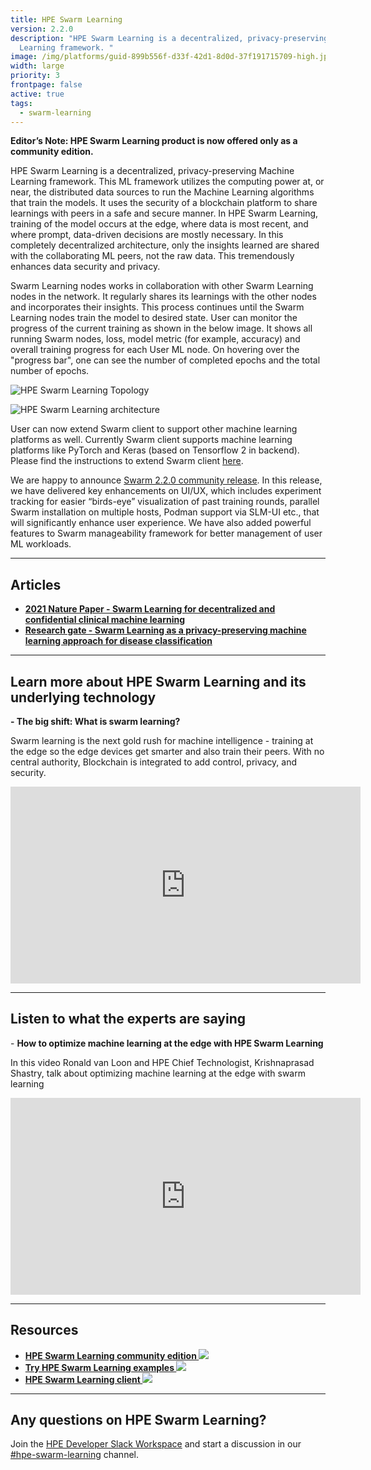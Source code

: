 ```yaml
---
title: HPE Swarm Learning
version: 2.2.0
description: "HPE Swarm Learning is a decentralized, privacy-preserving Machine
  Learning framework. "
image: /img/platforms/guid-899b556f-d33f-42d1-8d0d-37f191715709-high.jpg
width: large
priority: 3
frontpage: false
active: true
tags:
  - swarm-learning
---
```

**Editor’s Note: HPE Swarm Learning product is now offered only as a community edition.**  

HPE Swarm Learning is a decentralized, privacy-preserving Machine Learning framework. This ML framework utilizes the computing power at, or near, the distributed data sources to run the Machine Learning algorithms that train the models. It uses the security of a blockchain platform to share learnings with peers in a safe and secure manner. In  HPE Swarm Learning, training of the model occurs at the edge, where data is most recent, and where prompt, data-driven decisions are mostly necessary. In this completely decentralized architecture, only the insights learned are shared with the collaborating ML peers, not the raw data. This tremendously enhances data security and privacy.

Swarm Learning nodes works in collaboration with other Swarm Learning nodes in the network. It regularly shares its learnings with the other nodes and incorporates their insights. This process continues until the Swarm Learning nodes train the model to desired state. User can monitor the progress of the current training as shown in the below image. It shows all running Swarm nodes, loss, model metric (for example, accuracy) and overall training progress for each User ML node. On hovering over the "progress bar", one can see the number of completed epochs and the total number of epochs.

![](/img/guid-cb6f59c9-7cd9-4ee8-ba7c-3082f07b8491-high.png "HPE Swarm Learning Topology")

![HPE Swarm Learning architecture](/img/guid-899b556f-d33f-42d1-8d0d-37f191715709-high.jpg "HPE Swarm Learning architecture")

User can now extend Swarm client to support other machine learning platforms as well. Currently Swarm client supports machine learning platforms like PyTorch and Keras (based on Tensorflow 2 in backend). Please find the instructions to extend Swarm client [here](https://github.com/HewlettPackard/swarm-learning/blob/master/lib/src/README.md).

We are happy to announce [Swarm 2.2.0 community release](https://github.com/HewlettPackard/swarm-learning/releases/tag/v2.2.0). In this release, we have delivered key enhancements on UI/UX, which includes experiment tracking for easier “birds-eye” visualization of past training rounds, parallel Swarm installation on multiple hosts, Podman support via SLM-UI etc., that will significantly enhance user experience. We have also added powerful features to Swarm manageability framework for better management of user ML workloads.

- - -

## Articles

* **[2﻿021 Nature Paper - Swarm Learning for decentralized and confidential clinical machine learning](https://www.nature.com/articles/s41586-021-03583-3)**
* **[Research gate - Swarm Learning as a privacy-preserving machine learning approach for disease classification](https://www.researchgate.net/publication/342495847_Swarm_Learning_as_a_privacy-preserving_machine_learning_approach_for_disease_classification)**

- - -

## Learn more about HPE Swarm Learning and its underlying technology

**\-﻿ The big shift: What is swarm learning?**

Swarm learning is the next gold rush for machine intelligence - training at the edge so the edge devices get smarter and also train their peers. With no central authority, Blockchain is integrated to add control, privacy, and security.

<iframe width="560" height="315" src="https://www.youtube.com/embed/6Fep6Lw5t-U" title="YouTube video player" frameborder="0" allow="accelerometer; autoplay; clipboard-write; encrypted-media; gyroscope; picture-in-picture" allowfullscreen></iframe>

- - -

## Listen to what the experts are saying

\-﻿ **How to optimize machine learning at the edge with HPE Swarm Learning**

In this video Ronald van Loon and HPE Chief Technologist, Krishnaprasad Shastry, talk about optimizing machine learning at the edge with swarm learning

<iframe width="560" height="315" src="https://www.youtube.com/embed/paBt6nvyTHQ" title="YouTube video player" frameborder="0" allow="accelerometer; autoplay; clipboard-write; encrypted-media; gyroscope; picture-in-picture" allowfullscreen></iframe>

- - -

## Resources[](https://www.hpe.com/us/en/solutions/artificial-intelligence/swarm-learning.html)

* [**HPE Swarm Learning community edition ![](Github)**](https://github.com/HewlettPackard/swarm-learning)
* [**Try HPE Swarm Learning examples ![](Github)**](https://github.com/HewlettPackard/swarm-learning/tree/master/examples)
* [**H﻿PE Swarm Learning client ![](Github)**](https://github.com/HewlettPackard/swarm-learning/blob/master/lib/src/README.md)

- - -

## Any questions on HPE Swarm Learning?

J﻿oin the [HPE Developer Slack Workspace](https://developer.hpe.com/slack-signup/) and start a discussion in our [\#hpe-swarm-learning](https://hpedev.slack.com/archives/C04A5DK9TUK) channel.